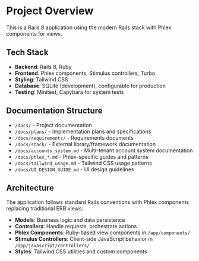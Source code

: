 # Project Overview

This is a Rails 8 application using the modern Rails stack with Phlex components for views.

## Tech Stack

- **Backend**: Rails 8, Ruby
- **Frontend**: Phlex components, Stimulus controllers, Turbo
- **Styling**: Tailwind CSS
- **Database**: SQLite (development), configurable for production
- **Testing**: Minitest, Capybara for system tests

## Documentation Structure

- `/docs/` - Project documentation
- `/docs/plans/` - Implementation plans and specifications
- `/docs/requirements/` - Requirements documents
- `/docs/stack/` - External library/framework documentation
- `/docs/accounts_system.md` - Multi-tenant account system documentation
- `/docs/phlex_*.md` - Phlex-specific guides and patterns
- `/docs/tailwind_usage.md` - Tailwind CSS usage patterns
- `/docs/UI_DESIGN_GUIDE.md` - UI design guidelines

## Architecture

The application follows standard Rails conventions with Phlex components replacing traditional ERB views:

- **Models**: Business logic and data persistence
- **Controllers**: Handle requests, orchestrate actions
- **Phlex Components**: Ruby-based view components in `/app/components/`
- **Stimulus Controllers**: Client-side JavaScript behavior in `/app/javascript/controllers/`
- **Styles**: Tailwind CSS utilities and custom components